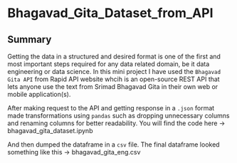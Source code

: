 # Bhagavad_Gita_Dataset_from_API

## Summary

Getting the data in a structured and desired format is one of the first and most important steps required for any data related domain, be it data engineering or data science. In this mini project I have used the ``Bhagavad Gita API`` from Rapid API website whcih is an open-source REST API that lets anyone use the text from Srimad Bhagavad Gita in their own web or mobile application(s).

After making request to the API and getting response in a ``.json`` format made transformations using ``pandas`` such as dropping unnecessary columns and renaming columns for better readability. You will find the code here -> bhagavad_gita_dataset.ipynb

And then dumped the dataframe in a ``csv`` file. The final dataframe looked something like this -> bhagavad_gita_eng.csv

